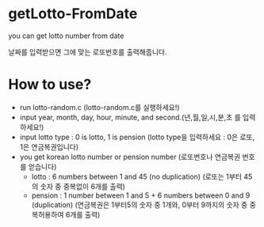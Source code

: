# getLotto-FromDate
you can get lotto number from date

날짜를 입력받으면 그에 맞는 로또번호를 출력해줍니다.

# How to use?
- run lotto-random.c (lotto-random.c를 실행하세요!)
- input year, month, day, hour, minute, and second.(년,월,일,시,분,초 를 입력하세요!)
- input lotto type : 0 is lotto, 1 is pension (lotto type을 입력하세요 : 0은 로또, 1은 연금복권입니다)
- you get korean lotto number or pension number (로또번호나 연금복권 번호를 얻습니다)
    - lotto : 6 numbers between 1 and 45 (no duplication) (로또는 1부터 45의 숫자 중 중복없이 6개를 출력)
    - pension : 1 number between 1 and 5 + 6 numbers between 0 and 9 (duplication) (연금복권은 1부터5의 숫자 중 1개와, 0부터 9까지의 숫자 중 중복허용하여 6개를 출력)
